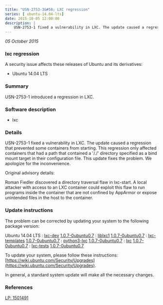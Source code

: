 ```yaml
---
title: "USN-2753-3&#58; LXC regression"
series: [ ubuntu-14.04-lts]
date: 2015-10-05 12:00:00
description: |
    USN-2753-1 fixed a vulnerability in LXC. The update caused a regression that prevented some containers from starting. This regression only affected containers that had a path that contained a &#39;/./&#39; directory specified as a bind mount target in their configuration file. This update fixes the problem. We apologize for the inconvenience.
--- 
```

 
 

*05 October 2015*

### lxc regression

A security issue affects these releases of Ubuntu and its derivatives:

* Ubuntu 14.04 LTS

### Summary

USN-2753-1 introduced a regression in LXC. 

### Software description

* lxc 

### Details

USN-2753-1 fixed a vulnerability in LXC. The update caused a regression that prevented some containers from starting. This regression only affected containers that had a path that contained a &#39;/./&#39; directory specified as a bind mount target in their configuration file. This update fixes the problem. We apologize for the inconvenience.

Original advisory details:

 Roman Fiedler discovered a directory traversal flaw in lxc-start. A local attacker with access to an LXC container could exploit this flaw to run programs inside the container that are not confined by AppArmor or expose unintended files in the host to the container. 

### Update instructions

The problem can be corrected by updating your system to the following package version:

Ubuntu 14.04 LTS
 : [lxc-dev](https://launchpad.net/ubuntu/+source/lxc) <span> [1.0.7-0ubuntu0.7](https://launchpad.net/ubuntu/+source/lxc/1.0.7-0ubuntu0.7) </span> 
 : [liblxc1](https://launchpad.net/ubuntu/+source/lxc) <span> [1.0.7-0ubuntu0.7](https://launchpad.net/ubuntu/+source/lxc/1.0.7-0ubuntu0.7) </span> 
 : [lxc-templates](https://launchpad.net/ubuntu/+source/lxc) <span> [1.0.7-0ubuntu0.7](https://launchpad.net/ubuntu/+source/lxc/1.0.7-0ubuntu0.7) </span> 
 : [python3-lxc](https://launchpad.net/ubuntu/+source/lxc) <span> [1.0.7-0ubuntu0.7](https://launchpad.net/ubuntu/+source/lxc/1.0.7-0ubuntu0.7) </span> 
 : [lxc](https://launchpad.net/ubuntu/+source/lxc) <span> [1.0.7-0ubuntu0.7](https://launchpad.net/ubuntu/+source/lxc/1.0.7-0ubuntu0.7) </span> 
 : [lxc-tests](https://launchpad.net/ubuntu/+source/lxc) <span> [1.0.7-0ubuntu0.7](https://launchpad.net/ubuntu/+source/lxc/1.0.7-0ubuntu0.7) </span> 

To update your system, please follow these instructions: [https://wiki.ubuntu.com/Security/Upgrades](https://wiki.ubuntu.com/Security/Upgrades).

In general, a standard system update will make all the necessary changes. 

### References

 
 [LP: 1501491](https://launchpad.net/bugs/1501491)
 

